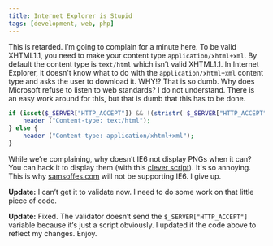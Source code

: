 ```yaml
---
title: Internet Explorer is Stupid
tags: [development, web, php]
---
```


This is retarded. I’m going to complain for a minute here. To be valid XHTML1.1, you need to make your content type `application/xhtml+xml`. By default the content type is `text/html` which isn’t valid XHTML1.1. In Internet Explorer, it doesn't know what to do with the `application/xhtml+xml` content type and asks the user to download it. WHY!? That is so dumb. Why does Microsoft refuse to listen to web standards? I do not understand. There is an easy work around for this, but that is dumb that this has to be done.

``` php
if (isset($_SERVER["HTTP_ACCEPT"]) && !(stristr( $_SERVER["HTTP_ACCEPT"], "application/xhtml+xml"))) {
    header ("Content-type: text/html");
} else {
    header ("Content-type: application/xhtml+xml");
}
```

While we’re complaining, why doesn’t IE6 not display PNGs when it can? You can hack it to display them (with this [clever script](http://www.twinhelix.com/css/iepngfix/)). It's so annoying. This is why [samsoffes.com](http://samsoffes.com) will not be supporting IE6. I give up.

**Update:** I can’t get it to validate now. I need to do some work on that little piece of code.

**Update:** Fixed. The validator doesn’t send the `$_SERVER["HTTP_ACCEPT"]` variable because it‘s just a script obviously. I updated it the code above to reflect my changes. Enjoy.
